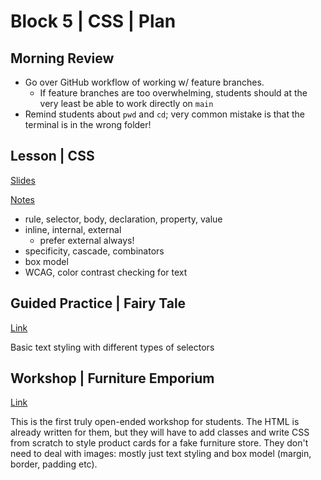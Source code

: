 # Block 5 | CSS | Plan

## Morning Review

- Go over GitHub workflow of working w/ feature branches.
  - If feature branches are too overwhelming, students should at the very least be able to work directly on `main`
- Remind students about `pwd` and `cd`; very common mistake is that the terminal is in the wrong folder!

## Lesson | CSS

[Slides](https://docs.google.com/presentation/d/14kEob3jHAHIBW-mZ8BXWYGJBwYjPELsoLIlj1s0P5JA/edit?usp=sharing)

[Notes](notes/css_intro.md)

- rule, selector, body, declaration, property, value
- inline, internal, external
  - prefer external always!
- specificity, cascade, combinators
- box model
- WCAG, color contrast checking for text

## Guided Practice | Fairy Tale

[Link](https://github.com/FullstackAcademy/Unit1.FairyTale)

Basic text styling with different types of selectors

## Workshop | Furniture Emporium

[Link](https://github.com/FullstackAcademy/Unit1.FurnitureEmporium)

This is the first truly open-ended workshop for students. The HTML is already written for them, but they will have to add classes and write CSS from scratch to style product cards for a fake furniture store. They don't need to deal with images: mostly just text styling and box model (margin, border, padding etc).
